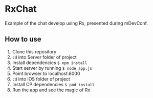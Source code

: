 RxChat
========

Example of the chat develop using Rx, presented during mDevConf.

How to use
-
1. Clone this repository
2. `cd` into Server folder of project
3. Install dependencies `$ npm install`
4. Start server by running `$ node app.js`
5. Point browser to localhost:8000
6. `cd` into iOS folder of project
7. Install CP dependencies `$ pod install`
8. Run the app and see the magic of Rx
